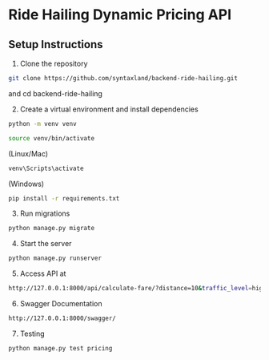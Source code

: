 # Ride Hailing Dynamic Pricing API

## Setup Instructions

1. Clone the repository  

```bash 
git clone https://github.com/syntaxland/backend-ride-hailing.git
```
and cd backend-ride-hailing

2. Create a virtual environment and install dependencies     
```bash 
python -m venv venv
```
```bash 
source venv/bin/activate
``` 
(Linux/Mac)

```bash 
venv\Scripts\activate 
``` 
(Windows) 

```bash 
pip install -r requirements.txt
```

3. Run migrations  

```bash 
python manage.py migrate
```

4. Start the server  

```bash 
python manage.py runserver
```

5. Access API at  

```bash 
http://127.0.0.1:8000/api/calculate-fare/?distance=10&traffic_level=high&demand_level=peak
```

6. Swagger Documentation  
```bash 
http://127.0.0.1:8000/swagger/
```

7. Testing 

```bash 
python manage.py test pricing
```